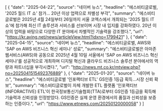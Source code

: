 [
  {
    "date": "2025-04-22",
    "source": "네이버 뉴스",
    "headline": "에스비티글로벌, '2025 월드 IT 쇼' 참가... 20년 이상 업력으로 차별성 부각",
    "summary": "에스비티글로벌은 2025년 4월 24일부터 26일까지 서울 코엑스에서 개최되는 '2025 월드 IT 쇼'에 참가해 최신 IT 솔루션과 서비스를 선보이며 시장 내 입지를 강화하였다. 20년 이상의 업력을 바탕으로 다양한 IT 분야에서 차별적인 기술력을 강조했다.",
    "url": "https://kr.aving.net/news/articleView.html?idxno=1799421"
  },
  {
    "date": "2025-04-15",
    "source": "네이버 뉴스",
    "headline": "에스비티글로벌, AWS와 'SAP on AWS 비즈니스 혁신 세미나' 성료",
    "summary": "에스비티글로벌은 아마존웹서비스(AWS)와 공동으로 2025년 4월 10일 서울에서 'SAP on AWS 비즈니스 혁신 세미나'를 성공적으로 개최하며 디지털 혁신과 클라우드 비즈니스 솔루션 분야에서의 역량과 파트너십을 부각시켰다.",
    "url": "http://news.mt.co.kr/mtview.php?no=2025041515492376889"
  },
  {
    "date": "2025-01-20",
    "source": "네이버 뉴스",
    "headline": "에스비티글로벌 '인포랙티브 ETL' GS인증 1등급 획득...시장 신뢰 확보",
    "summary": "에스비티글로벌이 자체 개발한 ETL 플랫폼 '인포랙티브(INFORACTIVE) ETL'이 한국정보통신기술협회(TTA)로부터 GS인증 1등급을 획득해 기술력과 신뢰성을 인정받았다. GS인증은 실제 운영 환경에서의 품질과 신뢰성을 보증하는 인증이다.",
    "url": "https://www.etnews.com/20250120000058"
  }
]